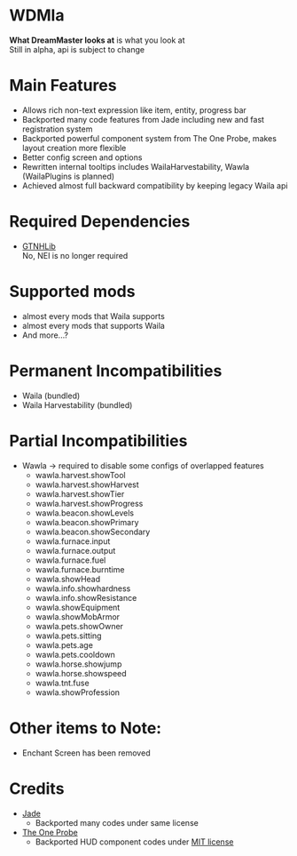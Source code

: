 # WDMla
**What DreamMaster looks at** is what you look at<br>
Still in alpha, api is subject to change

# Main Features
- Allows rich non-text expression like item, entity, progress bar
- Backported many code features from Jade including new and fast registration system
- Backported powerful component system from The One Probe, makes layout creation more flexible
- Better config screen and options
- Rewritten internal tooltips includes WailaHarvestability, Wawla (WailaPlugins is planned)
- Achieved almost full backward compatibility by keeping legacy Waila api

# Required Dependencies
- [GTNHLib](https://github.com/GTNewHorizons/GTNHLib/releases/latest)  
No, NEI is no longer required

# Supported mods
- almost every mods that Waila supports
- almost every mods that supports Waila
- And more...?

# Permanent Incompatibilities
- Waila (bundled)
- Waila Harvestability (bundled)

# Partial Incompatibilities
- Wawla -> required to disable some configs of overlapped features
  - wawla.harvest.showTool
  - wawla.harvest.showHarvest
  - wawla.harvest.showTier
  - wawla.harvest.showProgress
  - wawla.beacon.showLevels
  - wawla.beacon.showPrimary
  - wawla.beacon.showSecondary
  - wawla.furnace.input
  - wawla.furnace.output
  - wawla.furnace.fuel
  - wawla.furnace.burntime
  - wawla.showHead
  - wawla.info.showhardness
  - wawla.info.showResistance
  - wawla.showEquipment
  - wawla.showMobArmor
  - wawla.pets.showOwner
  - wawla.pets.sitting
  - wawla.pets.age
  - wawla.pets.cooldown
  - wawla.horse.showjump
  - wawla.horse.showspeed
  - wawla.tnt.fuse
  - wawla.showProfession

# Other items to Note:
- Enchant Screen has been removed

# Credits
- [Jade](https://github.com/Snownee/Jade) 
  - Backported many codes under same license
- [The One Probe](https://github.com/McJtyMods/TheOneProbe)
  - Backported HUD component codes under [MIT license](https://github.com/McJtyMods/TheOneProbe/blob/1.20/LICENCE)

<!--Full Changelog from GTNH Waila: https://github.com/Quarri6343/Wdmla/compare/2f738bc...master-->
